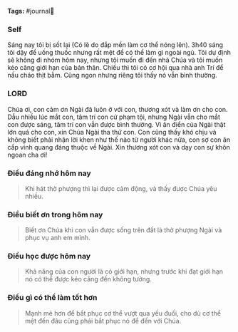 **Tags:** #journal📓

### Self
Sáng nay tôi bị sốt lại (Có lẽ do đắp mền làm cơ thể nóng lên). 3h40 sáng tôi dậy để uống thuốc nhưng rất mệt để có thể làm gì ngoài ngủ. Tôi dự định sẽ không đi nhóm hôm nay, nhưng tôi muốn đi đến nhà Chúa và tôi muốn kéo căng giới hạn của bản thân. Chiều thì tôi có cơ hội qua nhà anh Trí để nấu cháo thịt bằm. Cũng ngon nhưng riêng tôi thấy nó vẫn bình thường.
### LORD
Chúa ơi, con cảm ơn Ngài đã luôn ở với con, thương xót và làm ơn cho con. Dẫu nhiều lúc mắt con, tâm trí con cứ phạm tội, nhưng Ngài vẫn cho mắt con được sáng, tâm trí con vẫn được bình thường. Vì ân điển của Ngài thật lớn quá cho con, xin Chúa Ngài tha thứ con. Con cũng thấy khó chịu và không biết phải nhận lời khen như thế nào từ người khác nữa, con sợ con ăn cắp vinh quang đáng thuộc về Ngài. Xin thương xót con và dạy con sự khôn ngoan cha ơi!
### Điều đáng nhớ hôm nay
>Khi hát thờ phượng thì lại được cảm động, và thấy được Chúa yêu nhiều.
### Điều biết ơn trong hôm nay
>Biết ơn Chúa khi con vẫn được sống trên đất là thờ phượng Ngài và phục vụ anh em mình.
### Điều học được hôm nay
>Khả năng của con người là có giới hạn, nhưng trước khi đạt giới hạn nó có thể được kéo căng đến không tưởng.
### Điều gì có thể làm tốt hơn
>Mạnh mẻ hơn để bắt phục cơ thể vượt qua yếu đuối, cho dù cơ thể mệt đến đâu cũng phải bắt phục nó để đến với Chúa.